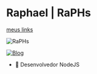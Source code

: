 <!--START_SECTION:activity-->
# Raphael | RaPHs

[meus links](https://raphs.dev.br/)

![RaPHs](https://github-readme-stats-1-peid210fg-raphs83777.vercel.app/api?username=RaPHs83777&show_icons=true&theme=radical)

[![Blog](https://img.shields.io/badge/Gmail-D14836?style=for-the-badge&logo=gmail&logoColor=white)](mailto:raphaelbbferreira@gmail.com)

- 🔰 Desenvolvedor NodeJS 
